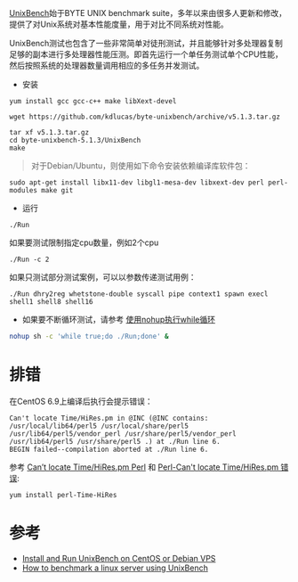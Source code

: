 [UnixBench](https://github.com/kdlucas/byte-unixbench)始于BYTE UNIX benchmark suite，多年以来由很多人更新和修改，提供了对Unix系统对基本性能度量，用于对比不同系统对性能。

UnixBench测试也包含了一些非常简单对徒刑测试，并且能够针对多处理器复制足够的副本进行多处理器性能压测。即首先运行一个单任务测试单个CPU性能，然后按照系统的处理器数量调用相应的多任务并发测试。

* 安装

```
yum install gcc gcc-c++ make libXext-devel

wget https://github.com/kdlucas/byte-unixbench/archive/v5.1.3.tar.gz

tar xf v5.1.3.tar.gz
cd byte-unixbench-5.1.3/UnixBench
make
```

> 对于Debian/Ubuntu，则使用如下命令安装依赖编译库软件包：

```
sudo apt-get install libx11-dev libgl1-mesa-dev libxext-dev perl perl-modules make git
```

* 运行

```
./Run
```

如果要测试限制指定cpu数量，例如2个cpu

```
./Run -c 2
```

如果只测试部分测试案例，可以以参数传递测试用例：

```
./Run dhry2reg whetstone-double syscall pipe context1 spawn execl shell1 shell8 shell16
```

* 如果要不断循环测试，请参考 [使用nohup执行while循环](../../develop/shell/bash/nohup_while_loop)

```bash
nohup sh -c 'while true;do ./Run;done' &
```

# 排错

在CentOS 6.9上编译后执行会提示错误：

```
Can't locate Time/HiRes.pm in @INC (@INC contains: /usr/local/lib64/perl5 /usr/local/share/perl5 /usr/lib64/perl5/vendor_perl /usr/share/perl5/vendor_perl /usr/lib64/perl5 /usr/share/perl5 .) at ./Run line 6.
BEGIN failed--compilation aborted at ./Run line 6.
```

参考 [Can’t locate Time/HiRes.pm Perl](https://drewsymo.com/2016/05/09/cant-locate-timehires-pm-perl/) 和 [Perl-Can't locate Time/HiRes.pm 错误](http://blog.51cto.com/perlin/1192035):

```
yum install perl-Time-HiRes
```

# 参考

* [Install and Run UnixBench on CentOS or Debian VPS](https://my.vps6.net/knowledgebase/1/Install-and-Run-UnixBench-on-CentOS-or-Debian-VPS.html)
* [How to benchmark a linux server using UnixBench](https://www.copahost.com/blog/benchmark-linux-unixbench/)